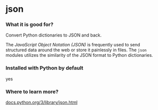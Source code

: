 
# json

### What it is good for?

Convert Python dictionaries to JSON and back.

The *JavaScript Object Notation (JSON)* is frequently used to send structured data around the web or store it painlessly in files. The `json` modules utilizes the similarity of the JSON format to Python dictionaries.

### Installed with Python by default

yes

### Where to learn more?

[docs.python.org/3/library/json.html](https://docs.python.org/3/library/json.html)
